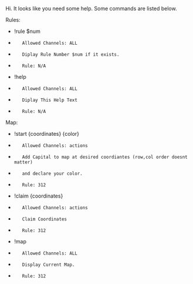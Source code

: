 Hi. It looks like you need some help. Some commands are listed below.


Rules:
-   !rule $num  
+        Allowed Channels: ALL            
+        Diplay Rule Number $num if it exists.
+        Rule: N/A
-   !help
+        Allowed Channels: ALL            
+        Diplay This Help Text
+        Rule: N/A

Map:
-    !start {coordinates} {color} 
+        Allowed Channels: actions
+        Add Capital to map at desired coordiantes (row,col order doesnt matter)
+        and declare your color.
+        Rule: 312
-    !claim {coordinates} 
+        Allowed Channels: actions
+        Claim Coordinates
+        Rule: 312
-    !map
+        Allowed Channels: ALL 
+        Display Current Map.
+        Rule: 312
